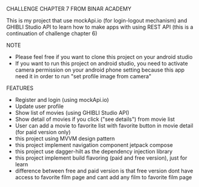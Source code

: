 CHALLENGE CHAPTER 7 FROM BINAR ACADEMY

This is my project that use mockApi.io (for login-logout mechanism) and GHIBLI Studio API to learn
how to make apps with using REST API (this is a continuation of challenge chapter 6)

NOTE

- Please feel free if you want to clone this project on your android studio
- If you want to run this project on android studio, you need to activate camera permission on your
  android phone setting because this app need it in order to run "set profile image from camera"

FEATURES

- Register and login (using mockApi.io)
- Update user profile
- Show list of movies (using GHIBLI Studio API)
- Show detail of movies if you click ("see details") from movie list
- User can add a movie to favorite list with favorite button in movie detail (for paid version only)
- this project using MVVM design pattern
- this project implement navigation component jetpack compose
- this project use dagger-hilt as the dependency injection library
- this project implement build flavoring (paid and free version), just for learn
- difference between free and paid version is that free version dont have access to favorite film
  page and cant add any film to favorite film page